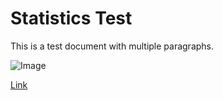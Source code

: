 # Statistics Test

This is a test document with multiple paragraphs.

![Image](image.png)

[Link](https://example.com)
